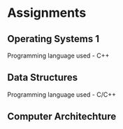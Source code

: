 # Assignments
## Operating Systems 1
Programming language used - C++
## Data Structures
Programming language used - C/C++
## Computer Architechture
